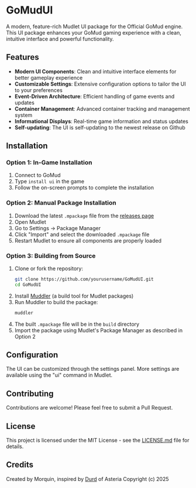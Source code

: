 # GoMudUI

A modern, feature-rich Mudlet UI package for the Official GoMud engine. This UI package enhances your GoMud gaming experience with a clean, intuitive interface and powerful functionality.

## Features

- **Modern UI Components**: Clean and intuitive interface elements for better gameplay experience
- **Customizable Settings**: Extensive configuration options to tailor the UI to your preferences
- **Event-Driven Architecture**: Efficient handling of game events and updates
- **Container Management**: Advanced container tracking and management system
- **Informational Displays**: Real-time game information and status updates
- **Self-updating**: The UI is self-updating to the newest release on Github

## Installation

### Option 1: In-Game Installation
1. Connect to GoMud
2. Type `install ui` in the game
3. Follow the on-screen prompts to complete the installation

### Option 2: Manual Package Installation
1. Download the latest `.mpackage` file from the [releases page](https://github.com/yourusername/GoMudUI/releases)
2. Open Mudlet
3. Go to Settings → Package Manager
4. Click "Import" and select the downloaded `.mpackage` file
5. Restart Mudlet to ensure all components are properly loaded

### Option 3: Building from Source
1. Clone or fork the repository:
   ```bash
   git clone https://github.com/yourusername/GoMudUI.git
   cd GoMudUI
   ```
2. Install [Muddler](https://github.com/demonnic/muddler) (a build tool for Mudlet packages)
3. Run Muddler to build the package:
   ```bash
   muddler
   ```
4. The built `.mpackage` file will be in the `build` directory
5. Import the package using Mudlet's Package Manager as described in Option 2

## Configuration

The UI can be customized through the settings panel. More settings are available using the "ui" command in Mudlet.

## Contributing

Contributions are welcome! Please feel free to submit a Pull Request.

## License

This project is licensed under the MIT License - see the [LICENSE.md](LICENSE.md) file for details.

## Credits

Created by Morquin, inspired by [Durd](https://github.com/MentalThinking) of Asteria
Copyright (c) 2025